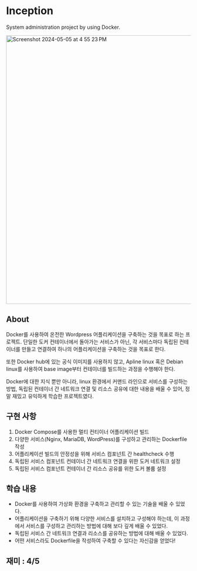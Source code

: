 # Inception

System administration project by using Docker.

<img width="731" alt="Screenshot 2024-05-05 at 4 55 23 PM" src="https://github.com/sideseal/42curses/assets/63810422/a384d49d-a04b-4505-a40a-e8e4a2b766be">

## About

Docker를 사용하여 온전한 Wordpress 어플리케이션을 구축하는 것을 목표로 하는 프로젝트. 단일한 도커 컨테이너에서 돌아가는 서비스가 아닌, 각 서비스마다 독립된 컨테이너를 만들고 연결하여 하나의 어플리케이션을 구축하는 것을 목표로 한다.

또한 Docker hub에 있는 공식 이미지를 사용하지 않고, Apline linux 혹은 Debian linux를 사용하여 base image부터 컨테이너를 빌드하는 과정을 수행해야 한다. 

Docker에 대한 지식 뿐만 아니라, linux 환경에서 커맨드 라인으로 서비스를 구성하는 방법, 독립된 컨테이너 간 네트워크 연결 및 리소스 공유에 대한 내용을 배울 수 있어, 정말 재밌고 유익하게 학습한 프로젝트였다.

## 구현 사항

1. Docker Compose를 사용한 멀티 컨티이너 어플리케이션 빌드
2. 다양한 서비스(Nginx, MariaDB, WordPress)를 구성하고 관리하는 Dockerfile 작성
3. 어플리케이션 빌드의 안정성을 위해 서비스 컴포넌트 간 healthcheck 수행
4. 독립된 서비스 컴포넌트 컨테이너 간 네트워크 연결을 위한 도커 네트워크 설정
5. 독립된 서비스 컴포넌트 컨테이너 간 리소스 공유를 위한 도커 볼륨 설정

## 학습 내용

* Docker를 사용하여 가상화 환경을 구축하고 관리할 수 있는 기술을 배울 수 있었다.
* 어플리케이션을 구축하기 위해 다양한 서비스를 설치하고 구성해야 하는데, 이 과정에서 서비스를 구성하고 관리하는 방법에 대해 보다 깊게 배울 수 있었다.
* 독립된 서비스 간 네트워크 연결과 리소스를 공유하는 방법에 대해 배울 수 있었다.
* 어떤 서비스라도 Dockerfile을 작성하여 구축할 수 있다는 자신감을 얻었다!

## 재미 : 4/5
